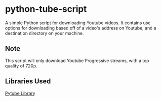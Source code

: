# python-tube-script
A simple Python script for downloading Youtube videos. It contains use options for downloading based off of a video's address on Youtube, and a destination directory on your machine.

## Note
This script will only download Youtube Progressive streams, with a top quality of 720p. 

## Libraries Used
[Pytube Library](https://github.com/nficano/pytube)
